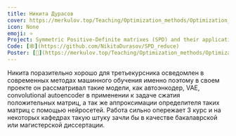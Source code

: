 ```yaml
---
title: Никита Дурасов
cover: https://merkulov.top/Teaching/Optimization_methods/Optimization_methods______/Лучшие_проекты_по_оптимизации_2018/Никита_Дурасов/durasov.jpeg
icon: None
emoji: ⭐
Project: Symmetric Positive-Definite matrixes (SPD) and their applications
Code: [🕸](https://github.com/NikitaDurasov/SPD_reduce)
Poster: [📎](https://merkulov.top/Teaching/Optimization_methods/Optimization_methods______/Лучшие_проекты_по_оптимизации_2018/Никита_Дурасов/durasov_poster.pdf)
---
```


Никита поразительно хорошо для третьекурсника осведомлен в современных методах машинного обучения именно поэтому в своем проекте он рассматривал такие модели, как автоэнкодер, VAE, convolutional autoencoder в применении к задаче сжатия положительных матриц, а так же аппроксимации определителя таких матриц с помощью нейросетей. Работа сильно опережает 3 курс и на некоторых кафедрах такую штуку зачли бы в качестве бакалаврской или магистерской диссертации.
